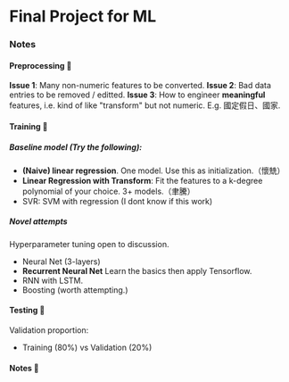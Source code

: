 # Final Project for ML

### Notes

#### Preprocessing :rocket:

**Issue 1**: Many non-numeric features to be converted.
**Issue 2**: Bad data entries to be removed / editted.
**Issue 3**: How to engineer **meaningful** features, i.e. kind of like "transform" but not numeric. E.g. 國定假日、國家. 

#### Training :rocket:

##### Baseline model (Try the following):

- **(Naive) linear regression**. One model.
Use this as initialization.（懷兟）
- **Linear Regression with Transform**: Fit the features to a k-degree polynomial of your choice.
3+ models.（聿騰）
- SVR: SVM with regression (I dont know if this work)

##### Novel attempts

Hyperparameter tuning open to discussion.

- Neural Net (3-layers)
- **Recurrent Neural Net**
Learn the basics then apply Tensorflow.
- RNN with LSTM.
- Boosting (worth attempting.)

#### Testing :rocket:

Validation proportion: 
- Training (80%) vs Validation (20%)


#### Notes :rocket: